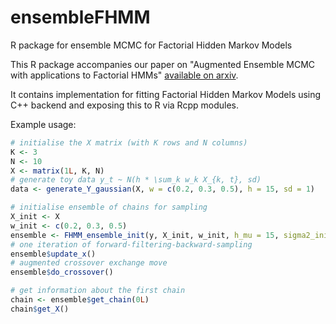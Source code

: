 # ensembleFHMM
R package for ensemble MCMC for Factorial Hidden Markov Models

This R package accompanies our paper on "Augmented Ensemble MCMC with applications to Factorial HMMs" [available on arxiv](https://arxiv.org/abs/1703.08520). 

It contains implementation for fitting Factorial Hidden Markov Models using C++ backend and exposing this to R via Rcpp modules. 

Example usage:

```r
# initialise the X matrix (with K rows and N columns)
K <- 3
N <- 10
X <- matrix(1L, K, N)
# generate toy data y_t ~ N(h * \sum_k w_k X_{k, t}, sd)
data <- generate_Y_gaussian(X, w = c(0.2, 0.3, 0.5), h = 15, sd = 1)

# initialise ensemble of chains for sampling
X_init <- X
w_init <- c(0.2, 0.3, 0.5)
ensemble <- FHMM_ensemble_init(y, X_init, w_init, h_mu = 15, sigma2_init = 1, inv_temperatures = c(1.0, 0.2), HB_sampling = TRUE)
# one iteration of forward-filtering-backward-sampling
ensemble$update_x()
# augmented crossover exchange move
ensemble$do_crossover()

# get information about the first chain
chain <- ensemble$get_chain(0L)
chain$get_X()

```
